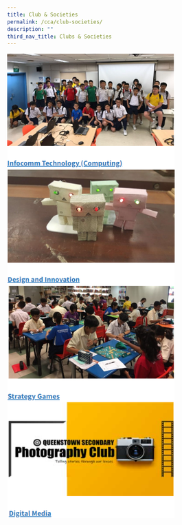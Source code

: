 ```yaml
---
title: Club & Societies
permalink: /cca/club-societies/
description: ""
third_nav_title: Clubs & Societies
---
```

<p><a href="https://staging.d33coz43hxnqna.amplifyapp.com/cca/club-societies/infocomm-club/">
<img src="/images/CCA/ICT.png" style="width:390px;height:270px;margin-right:20px;" align = "left">
</a></p>

<p><a href="https://staging.d33coz43hxnqna.amplifyapp.com/cca/club-societies/makers-club/">
<img src="/images/CCA/Design.png" style="width:390px;height:270px;margin-right:20px;" align = "left">
</a></p>

<br><br><br><br><br><br><br><br>

<p><a href="https://staging.d33coz43hxnqna.amplifyapp.com/cca/club-societies/thinkers-club/">
<img src="/images/CCA/Strategy%20Games.png" style="width:390px;height:270px;margin-right:20px;" align = "left">
</a></p>


<p><a href="https://staging.d33coz43hxnqna.amplifyapp.com/cca/club-societies/photography-club/">
<img src="\images/CCA/Digital%20Media.png" style="width:390px;height:270px;margin-right:20px;" align = "left">
</a></p>